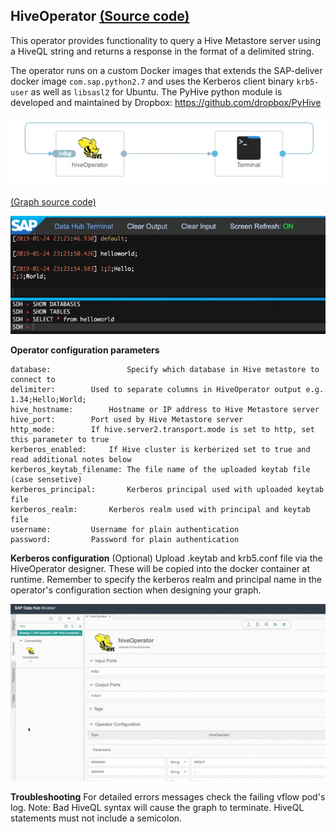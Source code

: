 HiveOperator [(Source code)](https://github.com/SAP/datahub-integration-examples/blob/master/HiveOperator/src/vrep/vflow/subengines/com/sap/python27/operators/examples/HiveOperator/script.py)
------------
This operator provides functionality to query a Hive Metastore server using a HiveQL string and returns a response in the format of a delimited string.

The operator runs on a custom Docker images that extends the SAP-deliver docker image `com.sap.python2.7` and uses the Kerberos client binary `krb5-user` as well as `libsasl2` for Ubuntu. The PyHive python module is developed and maintained by Dropbox: https://github.com/dropbox/PyHive

![alt text](./graph.jpg "Graph")

[(Graph source code)](https://github.com/SAP/datahub-integration-examples/blob/master/HiveOperator/src/vrep/vflow/graphs/HiveOperator_test/graph.json)

![alt text](./Hive_Sql.jpg "Hive SQL example")

**Operator configuration parameters**

	database:                 Specify which database in Hive metastore to connect to
	delimiter:		  Used to separate columns in HiveOperator output e.g. 1.34;Hello;World;
	hive_hostname:		  Hostname or IP address to Hive Metastore server
	hive_port:		  Port used by Hive Metastore server
	http_mode:		  If hive.server2.transport.mode is set to http, set this parameter to true
	kerberos_enabled:	  If Hive cluster is kerberized set to true and read additional notes below
	kerberos_keytab_filename: The file name of the uploaded keytab file (case sensetive)
	kerberos_principal: 	  Kerberos principal used with uploaded keytab file
	kerberos_realm: 	  Kerberos realm used with principal and keytab file
	username: 		  Username for plain authentication
	password: 		  Password for plain authentication

**Kerberos configuration**
(Optional) Upload .keytab and krb5.conf file via the HiveOperator designer. These will be copied into the docker container at runtime. Remember to specify the kerberos realm and principal name in the operator's configuration section when designing your graph.

![alt text](./upload.gif "Upload")

**Troubleshooting**
For detailed errors messages check the failing vflow pod's log.
Note: Bad HiveQL syntax will cause the graph to terminate. HiveQL statements must not include a semicolon.
